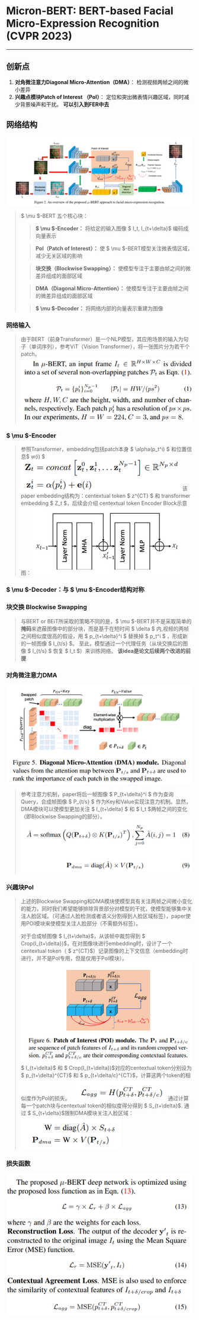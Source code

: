 # Micron-BERT: BERT-based Facial Micro-Expression Recognition (CVPR 2023)
---
## 创新点
1. **对角微注意力Diagonal Micro-Attention（DMA）**：
检测视频两帧之间的微小差异
2. **兴趣点模块Patch of Interest （PoI）**： 
定位和突出微表情兴趣区域，同时减少背景噪声和干扰。
**可以引入到FER中去**

## 网络结构
![Micro-BERT](https://raw.githubusercontent.com/Hlfglimpse/PicGo/master/20230601151002.png)
> $ \mu $-BERT 五个核心块：
> > **$ \mu $-Encoder：** 将给定的输入图像 $ I_t, I_{t+\delta}$ 编码成向量表示
> 
> > **PoI（Patch of Interest）：** 使 $ \mu $-BERT模型关注微表情区域，减少无关区域的影响
> 
> > **块交换（Blockwise Swapping）：** 使模型专注于主要由帧之间的微差异组成的面部区域
> 
> > **DMA（Diagonal Micro-Attention）：** 使模型专注于主要由帧之间的微差异组成的面部区域
> 
> > **$ \mu $-Decoder：** 将网络内部的向量表示重建为图像

### 网络输入
> 由于BERT（前身Transformer）是一个NLP模型，其应用场景的输入为句子（单词序列），参考ViT（Vision Transformer），将一张图片分为若干个patch。
> ![patch](https://raw.githubusercontent.com/Hlfglimpse/PicGo/master/20230602162252.png)

### $ \mu $-Encoder
> 参照Transformer，embedding包括patch本身 $ \alpha(p_t^i) $ 和位置信息$ w(i) $
> ![embedding](https://raw.githubusercontent.com/Hlfglimpse/PicGo/master/20230602164234.png)
> 该paper embedding结构为：centextual token $ z^{CT} $ 和 transformer embedding $ Z_t $，后续会介绍 centextual token
> Encoder Block示意图：
> ![Encoder Block](https://raw.githubusercontent.com/Hlfglimpse/PicGo/master/20230602170956.png)

### $ \mu $-Decoder：与 $ \mu $-Encoder结构对称

### 块交换 Blockwise Swapping
> 与BERT or BEiT所采取的策略不同的是，$ \mu $-BERT并不是采取简单的**掩码**来遮蔽图像中的部分块，而是基于在短时间 $ \delta $ 内,视频的两帧之间相似度很高的假设，用 $ p_{t+\delta}^i $ 替换掉 $ p_t^i $ ，形成新的一帧图像 $ I_{t/s} $。
> 至此，模型通过一个代理任务（从块交换后的图像 $ I_{t/s} $ 恢复 $ I_t $）来训练网络。
> **该idea是论文后续两个改进的前提**

### 对角微注意力DMA
![DMA示意](https://raw.githubusercontent.com/Hlfglimpse/PicGo/master/20230603153303.png)
> 参考注意力机制，paper将后一帧图像 $ P_{t+\delta}^i $ 作为查询Query，合成帧图像 $ P_{t/s} $ 作为Key和Value实现注意力机制。显然，DMA模块可以使模型更加关注 $ I_{t+\delta} $ 和 $ I_t $两帧之间的变化（即Blockwise Swapping的部分）。
![DMA公式](https://raw.githubusercontent.com/Hlfglimpse/PicGo/master/20230603154347.png)

### 兴趣块PoI 
> 上述的Blockwise Swapping和DMA模块使模型具有关注两帧之间微小变化的能力，同时我们希望能够排除背景部分对模型的干扰，使模型能够集中关注人脸区域。（可通过人脸检测或者语义分割得到人脸区域标签），paper使用POI模块来使模型关注人脸部分（不需额外标签）。
>
> 对于合成帧图像 $ I_{t+\delta}$，从该帧中裁剪得到 $ Crop(I_{t+\delta})$，在对图像块进行embedding时，设计了一个centextual token（ $ z^{CT}$）记录图像的上下文信息（embedding时进行，并不是PoI专用，但是仅用于PoI模块）。
![PoI结构](https://raw.githubusercontent.com/Hlfglimpse/PicGo/master/20230603184012.png)
> $ I_{t+\delta}$ 和 $ Crop(I_{t+\delta})$对应的centextual token分别设为 $ p_{t+\delta}^{CT}$ 和 $ p_{t+\delta/c}^{CT}$，计算这两个token的相似度作为PoI的损失。
![PoI模块loss](https://raw.githubusercontent.com/Hlfglimpse/PicGo/master/20230603183322.png)
> 通过计算每一个patch块与centextual token的相似度得分得到 $ S_{t+\delta}$.
> 通过 $ S_{t+\delta}$限制DMA模块关注人脸区域：
![PoI+DMA](https://raw.githubusercontent.com/Hlfglimpse/PicGo/master/20230603190413.png)

### 损失函数
![Loss](https://raw.githubusercontent.com/Hlfglimpse/PicGo/master/20230603190502.png)